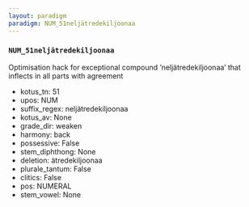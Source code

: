 ```yaml
---
layout: paradigm
paradigm: NUM_51neljätredekiljoonaa
---
```

### ` NUM_51neljätredekiljoonaa `

Optimisation hack for exceptional compound ’neljätredekiljoonaa’ that inflects in all parts with agreement
* kotus_tn: 51
* upos: NUM
* suffix_regex: neljätredekiljoonaa
* kotus_av: None
* grade_dir: weaken
* harmony: back
* possessive: False
* stem_diphthong: None
* deletion: ätredekiljoonaa
* plurale_tantum: False
* clitics: False
* pos: NUMERAL
* stem_vowel: None
